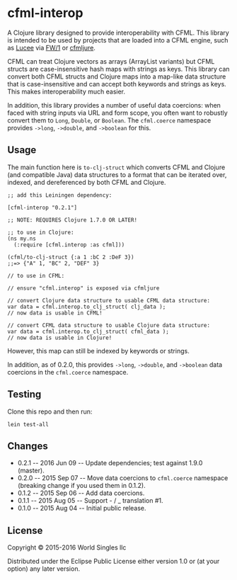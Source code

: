 # cfml-interop

A Clojure library designed to provide interoperability with CFML. This library is intended to be used by projects that are loaded into a CFML engine, such as [Lucee](http://lucee.org) via [FW/1](https://github.com/framework-one/fw1) or [cfmljure](https://github.com/framework-one/cfmljure).

CFML can treat Clojure vectors as arrays (ArrayList variants) but CFML structs are case-insensitive hash maps with strings as keys. This library can convert both CFML structs and Clojure maps into a map-like data structure that is case-insensitive and can accept both keywords and strings as keys. This makes interoperability much easier.

In addition, this library provides a number of useful data coercions: when faced with string inputs via URL and form scope, you often want to robustly convert them to `Long`, `Double`, or `Boolean`. The `cfml.coerce` namespace provides `->long`, `->double`, and `->boolean` for this.

## Usage

The main function here is `to-clj-struct` which converts CFML and Clojure (and compatible Java) data structures to a format that can be iterated over, indexed, and dereferenced by both CFML and Clojure.

    ;; add this Leiningen dependency:
    
    [cfml-interop "0.2.1"]
    
    ;; NOTE: REQUIRES Clojure 1.7.0 OR LATER!
    
    ;; to use in Clojure:
    (ns my.ns
      (:require [cfml.interop :as cfml]))

    (cfml/to-clj-struct {:a 1 :bC 2 :DeF 3})
    ;;=> {"A" 1, "BC" 2, "DEF" 3}
    
    // to use in CFML:
    
    // ensure "cfml.interop" is exposed via cfmljure
    
    // convert Clojure data structure to usable CFML data structure:
    var data = cfml.interop.to_clj_struct( clj_data );
    // now data is usable in CFML!
    
    // convert CFML data structure to usable Clojure data structure:
    var data = cfml.interop.to_clj_struct( cfml_data );
    // now data is usable in Clojure!

However, this map can still be indexed by keywords or strings.

In addition, as of 0.2.0, this provides `->long`, `->double`, and `->boolean` data coercions in the `cfml.coerce` namespace.

## Testing

Clone this repo and then run:

    lein test-all

## Changes

* 0.2.1 -- 2016 Jun 09 -- Update dependencies; test against 1.9.0 (master).
* 0.2.0 -- 2015 Sep 07 -- Move data coercions to `cfml.coerce` namespace (breaking change if you used them in 0.1.2).
* 0.1.2 -- 2015 Sep 06 -- Add data coercions.
* 0.1.1 -- 2015 Aug 05 -- Support - / _ translation #1.
* 0.1.0 -- 2015 Aug 04 -- Initial public release.

## License

Copyright © 2015-2016 World Singles llc

Distributed under the Eclipse Public License either version 1.0 or (at
your option) any later version.
